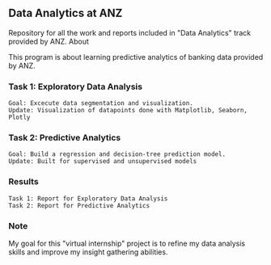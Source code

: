 ## Data Analytics at ANZ

Repository for all the work and reports included in "Data Analytics" track provided by ANZ.
About

This program is about learning predictive analytics of banking data provided by ANZ.

### Task 1: Exploratory Data Analysis

    Goal: Excecute data segmentation and visualization.
    Update: Visualization of datapoints done with Matplotlib, Seaborn, Plotly 

### Task 2: Predictive Analytics

    Goal: Build a regression and decision-tree prediction model.
    Update: Built for supervised and unsupervised models

### Results

    Task 1: Report for Exploratory Data Analysis
    Task 2: Report for Predictive Analytics

### Note

My goal for this "virtual internship" project is to refine my data analysis skills and improve my insight gathering abilities.
